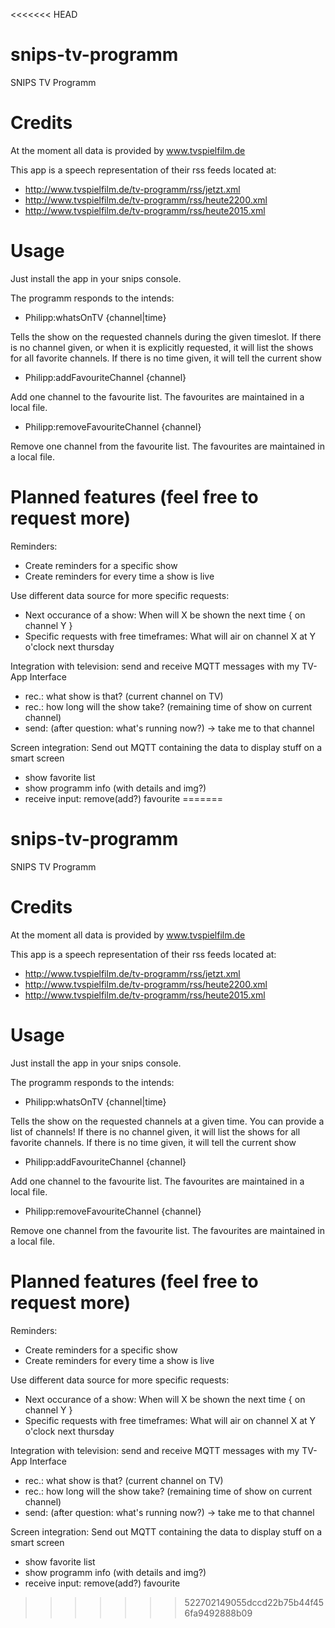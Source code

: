 <<<<<<< HEAD
# snips-tv-programm
SNIPS TV Programm

# Credits
At the moment all data is provided by www.tvspielfilm.de

This app is a speech representation of their rss feeds located at:
- http://www.tvspielfilm.de/tv-programm/rss/jetzt.xml
- http://www.tvspielfilm.de/tv-programm/rss/heute2200.xml
- http://www.tvspielfilm.de/tv-programm/rss/heute2015.xml

# Usage
Just install the app in your snips console.

The programm responds to the intends:
- Philipp:whatsOnTV {channel|time}

Tells the show on the requested channels during the given timeslot.
If there is no channel given, or when it is explicitly requested, it will list the shows for all favorite channels.
If there is no time given, it will tell the current show

- Philipp:addFavouriteChannel {channel}

Add one channel to the favourite list. The favourites are maintained in a local file.

- Philipp:removeFavouriteChannel {channel}

Remove one channel from the favourite list. The favourites are maintained in a local file.


# Planned features (feel free to request more)
Reminders:
- Create reminders for a specific show
- Create reminders for every time a show is live

Use different data source for more specific requests:
- Next occurance of a show: When will X be shown the next time { on channel Y }
- Specific requests with free timeframes: What will air on channel X at Y o'clock next thursday

Integration with television: send and receive MQTT messages with my TV-App Interface
- rec.: what show is that? (current channel on TV)
- rec.: how long will the show take? (remaining time of show on current channel)
- send: (after question: what's running now?) -> take me to that channel

Screen integration: Send out MQTT containing the data to display stuff on a smart screen
- show favorite list
- show programm info (with details and img?)
- receive input: remove(add?) favourite
=======
# snips-tv-programm
SNIPS TV Programm

# Credits
At the moment all data is provided by www.tvspielfilm.de

This app is a speech representation of their rss feeds located at:
- http://www.tvspielfilm.de/tv-programm/rss/jetzt.xml
- http://www.tvspielfilm.de/tv-programm/rss/heute2200.xml
- http://www.tvspielfilm.de/tv-programm/rss/heute2015.xml

# Usage
Just install the app in your snips console.

The programm responds to the intends:
- Philipp:whatsOnTV {channel|time}

Tells the show on the requested channels at a given time. You can provide a list of channels!
If there is no channel given, it will list the shows for all favorite channels.
If there is no time given, it will tell the current show

- Philipp:addFavouriteChannel {channel}

Add one channel to the favourite list. The favourites are maintained in a local file.

- Philipp:removeFavouriteChannel {channel}

Remove one channel from the favourite list. The favourites are maintained in a local file.


# Planned features (feel free to request more)
Reminders:
- Create reminders for a specific show
- Create reminders for every time a show is live

Use different data source for more specific requests:
- Next occurance of a show: When will X be shown the next time { on channel Y }
- Specific requests with free timeframes: What will air on channel X at Y o'clock next thursday

Integration with television: send and receive MQTT messages with my TV-App Interface
- rec.: what show is that? (current channel on TV)
- rec.: how long will the show take? (remaining time of show on current channel)
- send: (after question: what's running now?) -> take me to that channel

Screen integration: Send out MQTT containing the data to display stuff on a smart screen
- show favorite list
- show programm info (with details and img?)
- receive input: remove(add?) favourite
>>>>>>> 522702149055dccd22b75b44f456fa9492888b09
